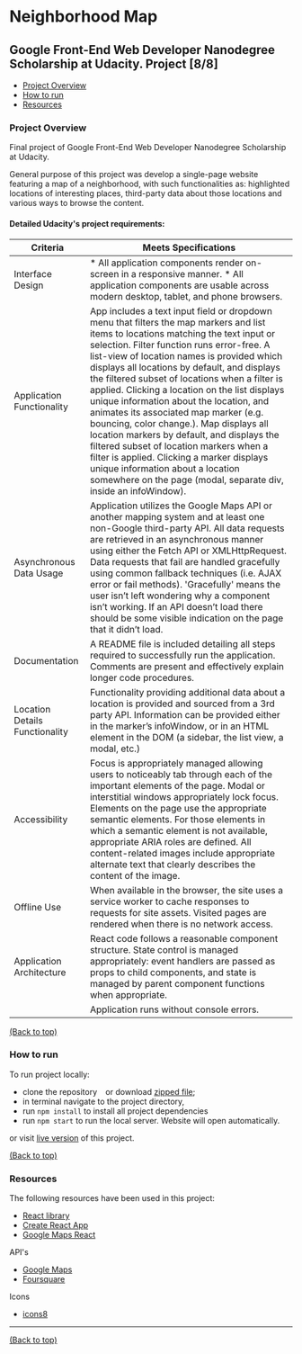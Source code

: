 #  Neighborhood Map

## Google Front-End Web Developer Nanodegree Scholarship at Udacity. Project [8/8]

* [Project Overview](#project-overview)
* [How to run](#how-to-run)
* [Resources](#resources)

### Project Overview

Final project of Google Front-End Web Developer Nanodegree Scholarship at Udacity.

General purpose of this project was develop a single-page website  featuring a map of  a neighborhood, with such functionalities as: highlighted locations of interesting places, third-party data about those locations and various ways to browse the content.

#### Detailed Udacity's project requirements:
| Criteria | Meets Specifications |
| --- | --- |
| Interface Design | * All application components render on-screen in a responsive manner. * All application components are usable across modern desktop, tablet, and phone browsers. |
| Application Functionality | App includes a text input field or dropdown menu that filters the map markers and list items to locations matching the text input or selection. Filter function runs error-free. A list-view of location names is provided which displays all locations by default, and displays the filtered subset of locations when a filter is applied. Clicking a location on the list displays unique information about the location, and animates its associated map marker (e.g. bouncing, color change.). Map displays all location markers by default, and displays the filtered subset of location markers when a filter is applied. Clicking a marker displays unique information about a location somewhere on the page (modal, separate div, inside an infoWindow). |
| Asynchronous Data Usage |  Application utilizes the Google Maps API or another mapping system and at least one non-Google third-party API. All data requests are retrieved in an asynchronous manner using either the Fetch API or XMLHttpRequest. Data requests that fail are handled gracefully using common fallback techniques (i.e. AJAX error or fail methods). 'Gracefully' means the user isn’t left wondering why a component isn’t working. If an API doesn’t load there should be some visible indication on the page that it didn’t load.|
| Documentation | A README file is included detailing all steps required to successfully run the application. Comments are present and effectively explain longer code procedures. |
| Location Details Functionality | Functionality providing additional data about a location is provided and sourced from a 3rd party API. Information can be provided either in the marker’s infoWindow, or in an HTML element in the DOM (a sidebar, the list view, a modal, etc.) |
| Accessibility | Focus is appropriately managed allowing users to noticeably tab through each of the important elements of the page. Modal or interstitial windows appropriately lock focus. Elements on the page use the appropriate semantic elements. For those elements in which a semantic element is not available, appropriate ARIA roles are defined. All content-related images include appropriate alternate text that clearly describes the content of the image. |
| Offline Use | When available in the browser, the site uses a service worker to cache responses to requests for site assets. Visited pages are rendered when there is no network access. |
| Application Architecture | React code follows a reasonable component structure. State control is managed appropriately: event handlers are passed as props to child components, and state is managed by parent component functions when appropriate. |
|  | Application runs without console errors. |

[(Back to top)](#neighborhood-map)

### How to run

To run project locally:
* clone the repository  ``` ``` or download [zipped file](https://github.com/TomBisk/neighborhood-map/archive/master.zip);
* in terminal navigate to the project directory,
* run ``` npm install ``` to install all project dependencies
* run ``` npm start ``` to run the local server. Website will open automatically.

or visit [live version](https://tombisk.github.io/neighborhood-map/) of this project.

[(Back to top)](#neighborhood-map)

### Resources

The following resources have been used in this project:

* [React library](https://reactjs.org/)
* [Create React App](https://github.com/facebook/create-react-app)
* [Google Maps React](https://github.com/fullstackreact/google-maps-react)

API's
* [Google Maps](https://cloud.google.com/maps-platform/)
* [Foursquare](https://developer.foursquare.com/)

Icons
* [icons8](https://icons8.com/)

---
[(Back to top)](#neighborhood-map)